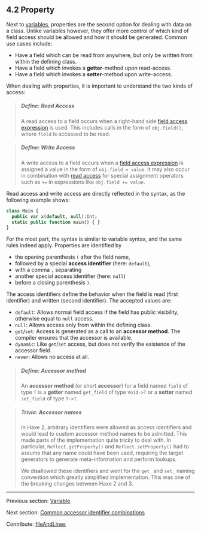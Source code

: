 ## 4.2 Property

Next to [variables](class-field-variable.md), properties are the second option for dealing with data on a class. Unlike variables however, they offer more control of which kind of field access should be allowed and how it should be generated. Common use cases include:

* Have a field which can be read from anywhere, but only be written from within the defining class.
* Have a field which invokes a **getter**-method upon read-access.
* Have a field which invokes a **setter**-method upon write-access.


When dealing with properties, it is important to understand the two kinds of access:

> ##### Define: Read Access
>
> A read access to a field occurs when a right-hand side [field access expression](expression-field-access.md) is used. This includes calls in the form of `obj.field()`, where `field` is accessed to be read.


> ##### Define: Write Access
>
> A write access to a field occurs when a [field access expression](expression-field-access.md) is assigned a value in the form of `obj.field = value`. It may also occur in combination with [read access](dictionary.md#define-read-access) for special assignment operators such as `+=` in expressions like `obj.field += value`.
 

Read access and write access are directly reflected in the syntax, as the following example shows:

```haxe
class Main {
  public var x(default, null):Int;
  static public function main() { }
}
```

For the most part, the syntax is similar to variable syntax, and the same rules indeed apply. Properties are identified by

* the opening parenthesis `(` after the field name,
* followed by a special **access identifier** (here: `default`),
* with a comma `,` separating
* another special access identifier (here: `null`)
* before a closing parenthesis `)`.


The access identifiers define the behavior when the field is read (first identifier) and written (second identifier). The accepted values are:

* `default`: Allows normal field access if the field has public visibility, otherwise equal to `null` access.
* `null`: Allows access only from within the defining class.
* `get`/`set`: Access is generated as a call to an **accessor method**. The compiler ensures that the accessor is available.
* `dynamic`: Like `get`/`set` access, but does not verify the existence of the accessor field.
* `never`: Allows no access at all.


> ##### Define: Accessor method
>
> An **accessor method** (or short **accessor**) for a field named `field` of type `T` is a **getter** named `get_field` of type `Void->T` or a **setter** named `set_field` of type `T->T`.


> ##### Trivia: Accessor names
>
> In Haxe 2, arbitrary identifiers were allowed as access identifiers and would lead to custom accessor method names to be admitted. This made parts of the implementation quite tricky to deal with. In particular, `Reflect.getProperty()` and `Reflect.setProperty()` had to assume that any name could have been used, requiring the target generators to generate meta-information and perform lookups.
> 
> We disallowed these identifiers and went for the `get_` and `set_` naming convention which greatly simplified implementation. This was one of the breaking changes between Haxe 2 and 3.

---

Previous section: [Variable](class-field-variable.md)

Next section: [Common accessor identifier combinations](class-field-property-common-combinations.md)

Contribute: [fileAndLines](https://github.com/HaxeFoundation/HaxeManual/blob/master/04-class-field.tex#L42-42)